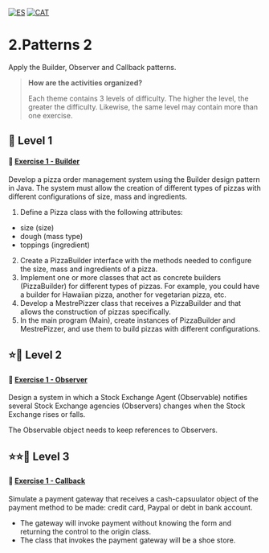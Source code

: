 [![ES](https://img.shields.io/badge/ES-red.svg?logo=googletranslate&logoColor=white)]()
[![CAT](https://img.shields.io/badge/CAT-yellow.svg?logo=googletranslate&logoColor=white)]()


2.Patterns 2
=

Apply the Builder, Observer and Callback patterns.


>**How are the activities organized?**
>
>Each theme contains 3 levels of difficulty. The higher the level, the greater the difficulty. Likewise, the same level may contain more than one exercise.


🌟 Level 1
-

#### 📍 [Exercise 1 - Builder](https://github.com/ariamdev/IT-ACADEMY-SPRINT-3/tree/master/src/main/java/SPRINT%203/Tasca%20S3%2002%20Patterns%202/n1ex1Builder)

Develop a pizza order management system using the Builder design pattern in Java. The system must allow the creation of different types of pizzas with different configurations of size, mass and ingredients.

1. Define a Pizza class with the following attributes:
- size (size)
- dough (mass type)
- toppings (ingredient)
  
2. Create a PizzaBuilder interface with the methods needed to configure the size, mass and ingredients of a pizza.
3. Implement one or more classes that act as concrete builders (PizzaBuilder) for different types of pizzas. For example, you could have a builder for Hawaiian pizza, another for vegetarian pizza, etc.
4. Develop a MestrePizzer class that receives a PizzaBuilder and that allows the construction of pizzas specifically.
5. In the main program (Main), create instances of PizzaBuilder and MestrePizzer, and use them to build pizzas with different configurations.



⭐🌟 Level 2
-

#### 📍 [Exercise 1 - Observer](https://github.com/ariamdev/IT-ACADEMY-SPRINT-3/tree/master/src/main/java/SPRINT%203/Tasca%20S3%2002%20Patterns%202/n2ex1Observer)


Design a system in which a Stock Exchange Agent (Observable) notifies several Stock Exchange agencies (Observers) changes when the Stock Exchange rises or falls.

The Observable object needs to keep references to Observers.



⭐⭐🌟 Level 3
-

#### 📍 [Exercise 1 - Callback](https://github.com/ariamdev/IT-ACADEMY-SPRINT-3/tree/master/src/main/java/SPRINT%203/Tasca%20S3%2002%20Patterns%202/n3ex1CallBack)


Simulate a payment gateway that receives a cash-capsuulator object of the payment method to be made: credit card, Paypal or debt in bank account.

- The gateway will invoke payment without knowing the form and returning the control to the origin class.
- The class that invokes the payment gateway will be a shoe store.

